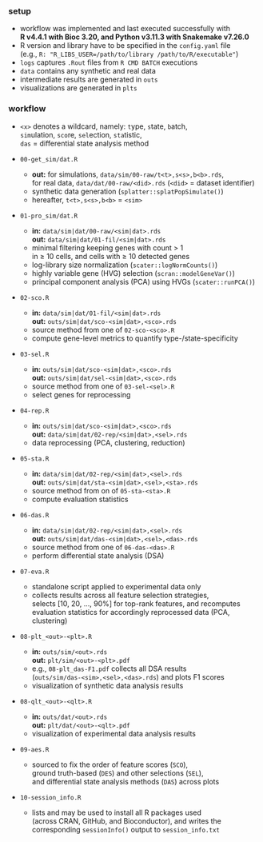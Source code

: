 ### setup

- workflow was implemented and last executed successfully with<br>
  **R v4.4.1 with Bioc 3.20, and Python v3.11.3 with Snakemake v7.26.0**
- R version and library have to be specified in the `config.yaml` file  
  (e.g., `R: "R_LIBS_USER=/path/to/library /path/to/R/executable"`)
- `logs` captures `.Rout` files from `R CMD BATCH` executions
- `data` contains any synthetic and real data
- intermediate results are generated in `outs` 
- visualizations are generated in `plts`

### workflow

- `<x>` denotes a wildcard, namely: `t`ype, `s`tate, `b`atch,  
  `sim`ulation, `sco`re, `sel`ection, `sta`tistic,   
  `das` = differential state analysis method

- `00-get_sim/dat.R`
  - **out:** for simulations, `data/sim/00-raw/t<t>,s<s>,b<b>.rds`,<br>
    for real data, `data/dat/00-raw/<did>.rds` (`<did>` = dataset identifier)
  - synthetic data generation (`splatter::splatPopSimulate()`)
  - hereafter, `t<t>,s<s>,b<b>` = `<sim>`

- `01-pro_sim/dat.R`
  - **in:** `data/sim|dat/00-raw/<sim|dat>.rds`<br>
    **out:** `data/sim|dat/01-fil/<sim|dat>.rds`
  - minimal filtering keeping genes with count > 1  
    in ≥ 10 cells, and cells with ≥ 10 detected genes
  - log-library size normalization (`scater::logNormCounts()`)
  - highly variable gene (HVG) selection (`scran::modelGeneVar()`)
  - principal component analysis (PCA) using HVGs (`scater::runPCA()`)

- `02-sco.R`
  - **in:** `data/sim|dat/01-fil/<sim|dat>.rds`<br>
    **out:** `outs/sim|dat/sco-<sim|dat>,<sco>.rds`
  - source method from one of `02-sco-<sco>.R`
  - compute gene-level metrics to quantify type-/state-specificity 

- `03-sel.R`
  - **in:** `outs/sim|dat/sco-<sim|dat>,<sco>.rds`<br>
    **out:** `outs/sim|dat/sel-<sim|dat>,<sco>.rds`
  - source method from one of `03-sel-<sel>.R`
  - select genes for reprocessing

- `04-rep.R`
  - **in:** `outs/sim|dat/sco-<sim|dat>,<sco>.rds`<br>
    **out:** `data/sim|dat/02-rep/<sim|dat>,<sel>.rds`
  - data reprocessing (PCA, clustering, reduction)
  
- `05-sta.R`
  - **in:** `data/sim|dat/02-rep/<sim|dat>,<sel>.rds`<br>
    **out:** `outs/sim|dat/sta-<sim|dat>,<sel>,<sta>.rds`
  - source method from on of `05-sta-<sta>.R`
  - compute evaluation statistics

- `06-das.R`
  - **in:** `data/sim|dat/02-rep/<sim|dat>,<sel>.rds`<br>
    **out:** `outs/sim|dat/das-<sim|dat>,<sel>,<das>.rds`
  - source method from one of `06-das-<das>.R`
  - perform differential state analysis (DSA)

- `07-eva.R`
  - standalone script applied to experimental data only
  - collects results across all feature selection strategies,<br>
    selects [10, 20, ..., 90\%] for top-rank features, and recomputes<br>
    evaluation statistics for accordingly reprocessed data (PCA, clustering)

- `08-plt_<out>-<plt>.R`
  - **in:** `outs/sim/<out>.rds`<br>
    **out:** `plt/sim/<out>-<plt>.pdf`
  - e.g., `08-plt_das-F1.pdf` collects all DSA results<br>
    (`outs/sim/das-<sim>,<sel>,<das>.rds`) and plots F1 scores
  - visualization of synthetic data analysis results

- `08-qlt_<out>-<qlt>.R`
  - **in:** `outs/dat/<out>.rds`<br>
    **out:** `plt/dat/<out>-<qlt>.pdf`
  - visualization of experimental data analysis results
  
- `09-aes.R`
  - sourced to fix the order of feature scores (`SCO`),<br>
    ground truth-based (`DES`) and other selections (`SEL`),<br>
    and differential state analysis methods (`DAS`) across plots

- `10-session_info.R`
  - lists and may be used to install all R packages used<br>
    (across CRAN, GitHub, and Bioconductor), and writes the<br>
    corresponding `sessionInfo()` output to `session_info.txt`